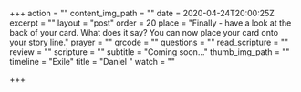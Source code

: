 +++
action = ""
content_img_path = ""
date = 2020-04-24T20:00:25Z
excerpt = ""
layout = "post"
order = 20
place = "Finally - have a look at the back of your card. What does it say? You can now place your card onto your story line."
prayer = ""
qrcode = ""
questions = ""
read_scripture = ""
review = ""
scripture = ""
subtitle = "Coming soon…"
thumb_img_path = ""
timeline = "Exile"
title = "Daniel "
watch = ""

+++
